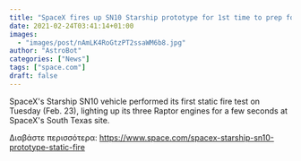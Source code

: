 ```yaml
---
title: "SpaceX fires up SN10 Starship prototype for 1st time to prep for test flight"
date: 2021-02-24T03:41:14+01:00
images:
  - "images/post/nAmLK4RoGtzPT2ssaWM6b8.jpg"
author: "AstroBot"
categories: ["News"]
tags: ["space.com"]
draft: false
---
```


SpaceX's Starship SN10 vehicle performed its first static fire test on Tuesday (Feb. 23), lighting up its three Raptor engines for a few seconds at SpaceX's South Texas site. 

Διαβάστε περισσότερα: https://www.space.com/spacex-starship-sn10-prototype-static-fire
